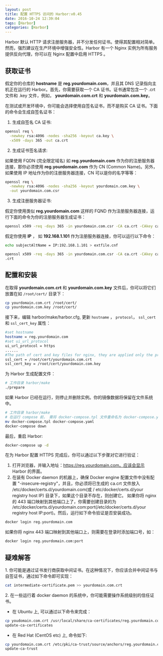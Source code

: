 ```yaml
---
layout: post
title: 配置 HTTPS 访问的 Harbor:v0.45
date: 2016-10-24 12:39:04
tags: [Harbor]
categories: [Harbor]
---
```



Harbor 默认 HTTP 请求注册服务器，并不分发任何证书。使得其配置相对简单。然而，强烈建议在生产环境中增强安全性。Harbor 有一个 Nginx 实例为所有服务提供反向代理，你可以在 Nginx 配置中启用 HTTPS 。

## 获取证书

假定你的仓库的 **hostname** 是 **reg.yourdomain.com**，并且其 DNS 记录指向主机正在运行的 Harbor。首先，你需要获取一个 CA 证书。证书通常包含一个 .crt 文件和 .key 文件，例如， **yourdomain.com.crt** 和 **yourdomain.com.key**。

在测试或开发环境中，你可能会选择使用自签名证书，而不是购买 CA 证书。下面的命令会生成自签名证书：

<!-- more -->

1) 生成自签名 CA 证书:

```bash
openssl req \
  -newkey rsa:4096 -nodes -sha256 -keyout ca.key \
  -x509 -days 365 -out ca.crt
```

2) 生成证书签名请求:

如果使用 FQDN (完全限定域名) 如 **reg.yourdomain.com** 作为你的注册服务器连接，那你必须使用 **reg.yourdomain.com** 作为 CN (Common Name)。另外，如果使用 IP 地址作为你的注册服务器连接，CN 可以是你的名字等等：

```bash
openssl req \
  -newkey rsa:4096 -nodes -sha256 -keyout yourdomain.com.key \
  -out yourdomain.com.csr
```

3) 生成注册服务器证书:

假定你使用类似 **reg.yourdomain.com** 这样的 FQND 作为注册服务器连接，运行下面的命令为你的注册服务器生成证书：

```bash
openssl x509 -req -days 365 -in yourdomain.com.csr -CA ca.crt -CAkey ca.key -CAcreateserial -out yourdomain.com.crt
```

假定你使用 **IP** ， 如 **192.168.1.101** 作为注册服务器连接，你可以运行以下命令：

```bash
echo subjectAltName = IP:192.168.1.101 > extfile.cnf

openssl x509 -req -days 365 -in yourdomain.com.csr -CA ca.crt -CAkey ca.key -CAcreateserial -extfile extfile.cnf -out yourdomain.com
.crt
```

## 配置和安装

在取得 **yourdomain.com.crt** 和 **yourdomain.com.key** 文件后，你可以将它们放置在如  ```/root/cert/``` 目录下：

```bash
cp yourdomain.com.crt /root/cert/
cp yourdomain.com.key /root/cert/
```

接下来，编辑 harbor/make/harbor.cfg, 更新 ```hostname``` ， ```protocol```，  ```ssl_cert``` 和 ```ssl_cert_key``` 属性：

```bash
#set hostname
hostname = reg.yourdomain.com
#set ui_url_protocol
ui_url_protocol = https
......
#The path of cert and key files for nginx, they are applied only the protocol is set to https
ssl_cert = /root/cert/yourdomain.com.crt
ssl_cert_key = /root/cert/yourdomain.com.key
```

为 Harbor 生成配置文件：

```bash
# 工作目录 harbor/make
./prepare
```

如果 Harbor 已经在运行，则停止并删除实例。你的镜像数据将保留在文件系统中。

```bash
# 工作目录 harbor/make
# 在运行 compose 前， 需将 docker-compose.tpl 文件重命名为 docker-compose.yaml
mv docker-compose.tpl docker-compose.yaml
docker-compose down  
```

最后，重启 Harbor:

```bash
docker-compose up -d
```

在为 Harbor 配置 HTTPS 完成后，你可以通过以下步骤对它进行验证：

1. 打开浏览器，并输入地址：https://reg.yourdomain.com。应该会显示 Harbor 的界面。
2. 在装有 Docker daemon 的机器上，确保 Docker engine 配置文件中没有配置 "-insecure-registry"，并且，你必须将已生成的 ca.crt 文件放入 /etc/docker/certs.d/yourdomain.com(或 / etc/docker/certs.d/your registry host IP) 目录下，如果这个目录不存在，则创建它。
  如果你将 nginx 的 443 端口映射到其他端口上了，你需要创建目录的为 /etc/docker/certs.d/yourdomain.com:port(/etc/docker/certs.d/your registry host IP:port)。然后，运行如下命令验证是否安装成功。

```bash
docker login reg.yourdomain.com
```

如果你将 nginx 443 端口映射到其他端口上，则需要在登录时添加端口号，如：

```bash
docker login reg.yourdomain.com:port
```

## 疑难解答

1\. 你可能是通过证书发行商获取中间证书。在这种情况下，你应该合并中间证书与自签证书，通过如下命令即可实现：

```bash
cat intermediate-certificate.pem >> yourdomain.com.crt
```

2\. 在一些运行着 docker daemon 的系统中，你可能需要操作系统级别的信任证书。    

  - 在 Ubuntu 上, 可以通过以下命令来完成：

```bash
cp youdomain.com.crt /usr/local/share/ca-certificates/reg.yourdomain.com.crt
update-ca-certificates      
```       

  - 在 Red Hat (CentOS etc) 上, 命令如下:       

```bash
cp yourdomain.com.crt /etc/pki/ca-trust/source/anchors/reg.yourdomain.com.crt
update-ca-trust
```
